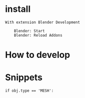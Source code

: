# install

    With extension Blender Development

        Blender: Start
        Blender: Reload Addons

# How to develop


# Snippets

    if obj.type == 'MESH':